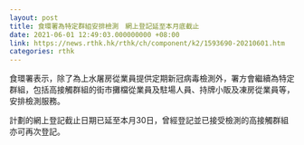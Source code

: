```yaml
---
layout: post
title: 食環署為特定群組安排檢測　網上登記延至本月底截止
date: 2021-06-01 12:49:03.000000000 +08:00
link: https://news.rthk.hk/rthk/ch/component/k2/1593690-20210601.htm
categories: rthk
---
```


食環署表示，除了為上水屠房從業員提供定期新冠病毒檢測外，署方會繼續為特定群組，包括高接觸群組的街巿攤檔從業員及駐場人員、持牌小販及凍房從業員等，安排檢測服務。

計劃的網上登記截止日期已延至本月30日，曾經登記並已接受檢測的高接觸群組亦可再次登記。
